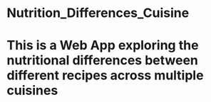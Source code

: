# Nutrition_Differences_Cuisine

# This is a Web App exploring the nutritional differences between different recipes across multiple cuisines
